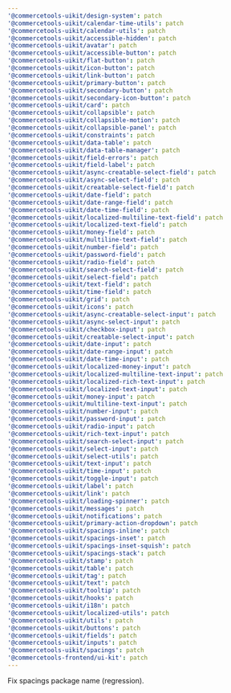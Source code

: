 ```yaml
---
'@commercetools-uikit/design-system': patch
'@commercetools-uikit/calendar-time-utils': patch
'@commercetools-uikit/calendar-utils': patch
'@commercetools-uikit/accessible-hidden': patch
'@commercetools-uikit/avatar': patch
'@commercetools-uikit/accessible-button': patch
'@commercetools-uikit/flat-button': patch
'@commercetools-uikit/icon-button': patch
'@commercetools-uikit/link-button': patch
'@commercetools-uikit/primary-button': patch
'@commercetools-uikit/secondary-button': patch
'@commercetools-uikit/secondary-icon-button': patch
'@commercetools-uikit/card': patch
'@commercetools-uikit/collapsible': patch
'@commercetools-uikit/collapsible-motion': patch
'@commercetools-uikit/collapsible-panel': patch
'@commercetools-uikit/constraints': patch
'@commercetools-uikit/data-table': patch
'@commercetools-uikit/data-table-manager': patch
'@commercetools-uikit/field-errors': patch
'@commercetools-uikit/field-label': patch
'@commercetools-uikit/async-creatable-select-field': patch
'@commercetools-uikit/async-select-field': patch
'@commercetools-uikit/creatable-select-field': patch
'@commercetools-uikit/date-field': patch
'@commercetools-uikit/date-range-field': patch
'@commercetools-uikit/date-time-field': patch
'@commercetools-uikit/localized-multiline-text-field': patch
'@commercetools-uikit/localized-text-field': patch
'@commercetools-uikit/money-field': patch
'@commercetools-uikit/multiline-text-field': patch
'@commercetools-uikit/number-field': patch
'@commercetools-uikit/password-field': patch
'@commercetools-uikit/radio-field': patch
'@commercetools-uikit/search-select-field': patch
'@commercetools-uikit/select-field': patch
'@commercetools-uikit/text-field': patch
'@commercetools-uikit/time-field': patch
'@commercetools-uikit/grid': patch
'@commercetools-uikit/icons': patch
'@commercetools-uikit/async-creatable-select-input': patch
'@commercetools-uikit/async-select-input': patch
'@commercetools-uikit/checkbox-input': patch
'@commercetools-uikit/creatable-select-input': patch
'@commercetools-uikit/date-input': patch
'@commercetools-uikit/date-range-input': patch
'@commercetools-uikit/date-time-input': patch
'@commercetools-uikit/localized-money-input': patch
'@commercetools-uikit/localized-multiline-text-input': patch
'@commercetools-uikit/localized-rich-text-input': patch
'@commercetools-uikit/localized-text-input': patch
'@commercetools-uikit/money-input': patch
'@commercetools-uikit/multiline-text-input': patch
'@commercetools-uikit/number-input': patch
'@commercetools-uikit/password-input': patch
'@commercetools-uikit/radio-input': patch
'@commercetools-uikit/rich-text-input': patch
'@commercetools-uikit/search-select-input': patch
'@commercetools-uikit/select-input': patch
'@commercetools-uikit/select-utils': patch
'@commercetools-uikit/text-input': patch
'@commercetools-uikit/time-input': patch
'@commercetools-uikit/toggle-input': patch
'@commercetools-uikit/label': patch
'@commercetools-uikit/link': patch
'@commercetools-uikit/loading-spinner': patch
'@commercetools-uikit/messages': patch
'@commercetools-uikit/notifications': patch
'@commercetools-uikit/primary-action-dropdown': patch
'@commercetools-uikit/spacings-inline': patch
'@commercetools-uikit/spacings-inset': patch
'@commercetools-uikit/spacings-inset-squish': patch
'@commercetools-uikit/spacings-stack': patch
'@commercetools-uikit/stamp': patch
'@commercetools-uikit/table': patch
'@commercetools-uikit/tag': patch
'@commercetools-uikit/text': patch
'@commercetools-uikit/tooltip': patch
'@commercetools-uikit/hooks': patch
'@commercetools-uikit/i18n': patch
'@commercetools-uikit/localized-utils': patch
'@commercetools-uikit/utils': patch
'@commercetools-uikit/buttons': patch
'@commercetools-uikit/fields': patch
'@commercetools-uikit/inputs': patch
'@commercetools-uikit/spacings': patch
'@commercetools-frontend/ui-kit': patch
---
```


Fix spacings package name (regression).
